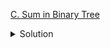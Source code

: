 [C. Sum in Binary Tree](https://codeforces.com/contest/1843/problem/C)

<details><summary>Solution</summary>

![](../../../assets/1843C.png)

</details>
